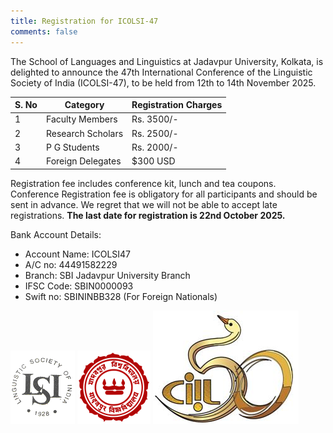 ```yaml
---
title: Registration for ICOLSI-47
comments: false
---
```


The School of Languages and Linguistics at Jadavpur University, Kolkata, is delighted to announce the 47th International Conference of the Linguistic Society of India (ICOLSI-47), to be held from 12th to 14th November 2025.

| S. No | Category           | Registration Charges |
|-------|--------------------|----------------------|
| 1     | Faculty Members    | Rs. 3500/-           |
| 2     | Research Scholars  | Rs. 2500/-           |
| 3     | P G Students       | Rs. 2000/-           |
| 4     | Foreign Delegates  | $300 USD             |


Registration fee includes conference kit, lunch and tea coupons. Conference Registration fee is obligatory for all participants and should be sent in advance. We regret that we will not be able to accept late registrations. **The last date for registration is 22nd October 2025.**

Bank Account Details:
- Account Name: ICOLSI47
- A/C no: 44491582229
- Branch: SBI Jadavpur University Branch
- IFSC Code: SBIN0000093
- Swift no: SBININBB328 (For Foreign Nationals)


![Linguistic Society of India](/assets/images/LSI_logo.png)
![Jadavpur University](/assets/images/JU_logo.png)
![Central Institute of Indian Languages](/assets/images/ciil.png)



